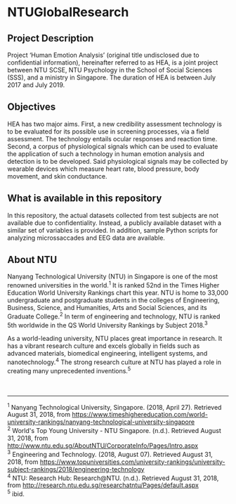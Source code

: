 # NTUGlobalResearch

## Project Description
Project ‘Human Emotion Analysis’ (original title undisclosed due to confidential information), hereinafter referred to as HEA, is a joint project between NTU SCSE, NTU Psychology in the School of Social Sciences (SSS), and a ministry in Singapore. The duration of HEA is between July 2017 and July 2019.

## Objectives
HEA has two major aims. First, a new credibility assessment technology is to be evaluated for its possible use in screening processes, via a field assessment. The technology entails ocular responses and reaction time.
Second, a corpus of physiological signals which can be used to evaluate the application of such a technology in human emotion analysis and detection is to be developed. Said physiological signals may be collected by wearable devices which measure heart rate, blood pressure, body movement, and skin conductance.

## What is available in this repository

In this repository, the actual datasets collected from test subjects are not available due to confidentiality. Instead, a publicly available dataset with a similar set of variables is provided. In addition, sample Python scripts for analyzing microssaccades and EEG data are available.

## About NTU

Nanyang Technological University (NTU) in Singapore is one of the most renowned universities in the world.<sup>1</sup> It is ranked 52nd in the Times Higher Education World University Rankings chart this year.  NTU is home to 33,000 undergraduate and postgraduate students in the colleges of Engineering, Business, Science, and Humanities, Arts and Social Sciences, and its Graduate College.<sup>2</sup>  In term of engineering and technology, NTU is ranked 5th worldwide in the QS World University Rankings by Subject 2018.<sup>3</sup>

As a world-leading university, NTU places great importance in research. It has a vibrant research culture and excels globally in fields such as advanced materials, biomedical engineering, intelligent systems, and nanotechnology.<sup>4</sup>  The strong research culture at NTU has played a role in creating many unprecedented inventions.<sup>5</sup> 
<br><br><br>


---
<sup>1</sup> Nanyang Technological University, Singapore. (2018, April 27). Retrieved August 31, 2018, from https://www.timeshighereducation.com/world-university-rankings/nanyang-technological-university-singapore <br>
<sup>2</sup> World's Top Young University - NTU Singapore. (n.d.). Retrieved August 31, 2018, from http://www.ntu.edu.sg/AboutNTU/CorporateInfo/Pages/Intro.aspx <br>
<sup>3</sup> Engineering and Technology. (2018, August 07). Retrieved August 31, 2018, from https://www.topuniversities.com/university-rankings/university-subject-rankings/2018/engineering-technology <br>
<sup>4</sup> NTU: Research Hub: Research@NTU. (n.d.). Retrieved August 31, 2018, from http://research.ntu.edu.sg/researchatntu/Pages/default.aspx <br>
<sup>5</sup> ibid.
